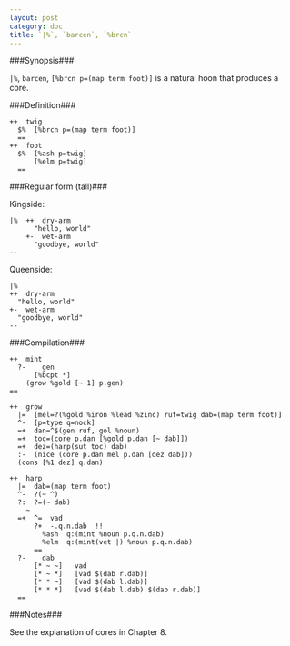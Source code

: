 ```yaml
---
layout: post
category: doc
title: `|%`, `barcen`, `%brcn`
---
```


###Synopsis###

`|%`, `barcen`, `[%brcn p=(map term foot)]` is a natural hoon
that produces a core.

###Definition###

    ++  twig  
      $%  [%brcn p=(map term foot)]
      ==
    ++  foot  
      $%  [%ash p=twig]
          [%elm p=twig]
      ==

###Regular form (tall)###

Kingside:

    |%  ++  dry-arm
          "hello, world"
        +-  wet-arm
          "goodbye, world"
    --

Queenside:

    |%  
    ++  dry-arm
      "hello, world"
    +-  wet-arm
      "goodbye, world"
    --

###Compilation###

    ++  mint
      ?-    gen
          [%bcpt *]  
        (grow %gold [~ 1] p.gen)
    ==
 
    ++  grow
      |=  [mel=?(%gold %iron %lead %zinc) ruf=twig dab=(map term foot)]
      ^-  [p=type q=nock]
      =+  dan=^$(gen ruf, gol %noun)
      =+  toc=(core p.dan [%gold p.dan [~ dab]])
      =+  dez=(harp(sut toc) dab)
      :-  (nice (core p.dan mel p.dan [dez dab]))
      (cons [%1 dez] q.dan)

    ++  harp
      |=  dab=(map term foot)
      ^-  ?(~ ^)
      ?:  ?=(~ dab)
        ~
      =+  ^=  vad
          ?+  -.q.n.dab  !!
            %ash  q:(mint %noun p.q.n.dab)
            %elm  q:(mint(vet |) %noun p.q.n.dab)
          ==
      ?-    dab
          [* ~ ~]   vad
          [* ~ *]   [vad $(dab r.dab)]
          [* * ~]   [vad $(dab l.dab)]
          [* * *]   [vad $(dab l.dab) $(dab r.dab)]
      ==

###Notes###

See the explanation of cores in Chapter 8.

